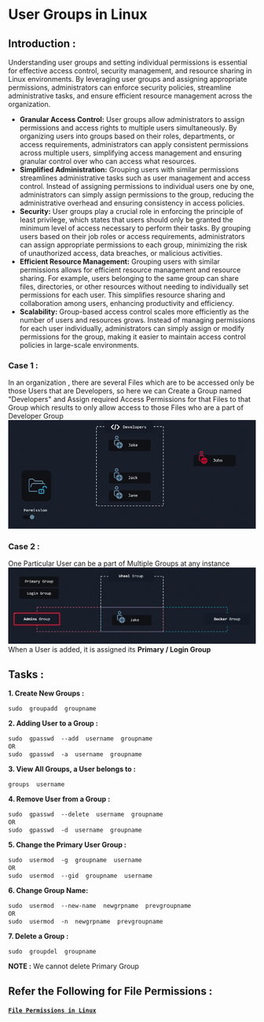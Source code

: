 # User Groups in Linux

## Introduction :
Understanding user groups and setting individual permissions is essential for effective access control, security management, and resource sharing in Linux environments. By leveraging user groups and assigning appropriate permissions, administrators can enforce security policies, streamline administrative tasks, and ensure efficient resource management across the organization.

- **Granular Access Control:** User groups allow administrators to assign permissions and access rights to multiple users simultaneously. By organizing users into groups based on their roles, departments, or access requirements, administrators can apply consistent permissions across multiple users, simplifying access management and ensuring granular control over who can access what resources.
- **Simplified Administration:** Grouping users with similar permissions streamlines administrative tasks such as user management and access control. Instead of assigning permissions to individual users one by one, administrators can simply assign permissions to the group, reducing the administrative overhead and ensuring consistency in access policies.
- **Security:** User groups play a crucial role in enforcing the principle of least privilege, which states that users should only be granted the minimum level of access necessary to perform their tasks. By grouping users based on their job roles or access requirements, administrators can assign appropriate permissions to each group, minimizing the risk of unauthorized access, data breaches, or malicious activities.
- **Efficient Resource Management:** Grouping users with similar permissions allows for efficient resource management and resource sharing. For example, users belonging to the same group can share files, directories, or other resources without needing to individually set permissions for each user. This simplifies resource sharing and collaboration among users, enhancing productivity and efficiency.
- **Scalability:** Group-based access control scales more efficiently as the number of users and resources grows. Instead of managing permissions for each user individually, administrators can simply assign or modify permissions for the group, making it easier to maintain access control policies in large-scale environments.

### Case 1 : 
In an organization , there are several Files which are to be accessed only be those Users that are Developers, so here we can Create a Group named "Developers" and Assign required Access Permissions for that Files to that Group which results to only allow access to those Files who are a part of Developer Group
<img src="https://github.com/Harsh971/Learning-Linux/blob/main/User%20and%20Group%20Management/Local%20Groups%20and%20Group%20Memberships/image1.png">

### Case 2 : 
One Particular User can be a part of Multiple Groups at any instance
<img src="https://github.com/Harsh971/Learning-Linux/blob/main/User%20and%20Group%20Management/Local%20Groups%20and%20Group%20Memberships/image2.png">
When a User is added, it is assigned its **Primary / Login Group** 

## Tasks :
**1. Create New Groups :**
```
sudo  groupadd  groupname
```
**2. Adding User to a Group :**
``` 
sudo  gpasswd  --add  username  groupname
OR
sudo  gpasswd  -a  username  groupname
```
**3. View All Groups, a User belongs to  :**
```
groups  username
```
**4. Remove User from a Group :**
``` 
sudo  gpasswd  --delete  username  groupname
OR
sudo  gpasswd  -d  username  groupname
```
**5. Change the Primary User Group  :**
```
sudo  usermod  -g  groupname  username
OR
sudo  usermod  --gid  groupname  username
```
**6. Change Group Name:**
```
sudo  usermod  --new-name  newgrpname  prevgroupname
OR
sudo  usermod  -n  newgrpname  prevgroupname
```
**7. Delete a Group :**
```
sudo  groupdel  groupname
```
**NOTE :** We cannot delete Primary Group


## Refer the Following for File Permissions :
<a href="https://github.com/Harsh971/Learning-Linux/tree/main/General/File%20Permissions">**`File Permissions in Linux`**</a>